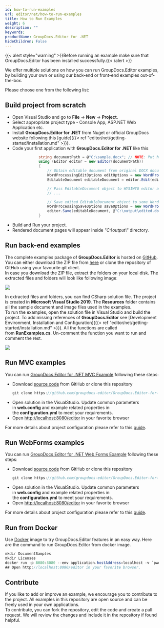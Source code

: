 ```yaml
---
id: how-to-run-examples
url: editor/net/how-to-run-examples
title: How to Run Examples
weight: 6
description: ""
keywords: 
productName: GroupDocs.Editor for .NET
hideChildren: False
---
```

{{< alert style="warning" >}}Before running an example make sure that GroupDocs.Editor has been installed successfully.{{< /alert >}}

We offer multiple solutions on how you can run GroupDocs.Editor examples, by building your own or using our back-end or front-end examples out-of-the-box.

Please choose one from the following list:


## Build project from scratch

*   Open Visual Studio and go to **File** -> **New** -> **Project**.
*   Select appropriate project type - Console App, ASP.NET Web Application etc.
*   Install **GroupDocs.Editor for .NET** from Nuget or official GroupDocs website following this [guide]({{< ref "editor/net/getting-started/installation.md" >}}).
*   Code your first application with **GroupDocs.Editor for .NET** like this    
    ```csharp
     			string documentPath = @"C:\sample.docx"; // NOTE: Put here actual path for your document
                using (Editor editor = new Editor(documentPath))
                {
                    // Obtain editable document from original DOCX document
                    WordProcessingEditOptions editOptions = new WordProcessingEditOptions();
                    EditableDocument editableDocument = editor.Edit(editOptions);
    
                    // Pass EditableDocument object to WYSIWYG editor and edit there...
                    // ...
    
                    // Save edited EditableDocument object to some WordProcessing format - DOC for example
                    WordProcessingSaveOptions saveOptions = new WordProcessingSaveOptions(Formats.WordProcessingFormats.Docx);
                    editor.Save(editableDocument, @"C:\output\edited.docx", saveOptions);
                }
    ```    
*   Build and Run your project. 
*   Rendered document pages will appear inside *"C:\\output\\"* directory.

## Run back-end examples

The complete examples package of **GroupDocs.Editor** is hosted on [GitHub](https://github.com/groupdocs-editor/GroupDocs.Editor-for-.NET). You can either download the ZIP file from [here](https://github.com/groupdocs-editor/GroupDocs.Editor-for-.NET/archive/master.zip) or clone the repository of GitHub using your favourite git client.  
In case you download the ZIP file, extract the folders on your local disk. The extracted files and folders will look like following image:

![](editor/net/images/how-to-run-examples.png)

In extracted files and folders, you can find CSharp solution file. The project is created in **Microsoft Visual Studio 2019**. The **Resources** folder contains all the sample document and image files used in the examples.  
To run the examples, open the solution file in Visual Studio and build the project. To add missing references of **GroupDocs.Editor** see [Development Environment, Installation and Configuration]({{< ref "editor/net/getting-started/installation.md" >}}). All the functions are called from **RunExamples.cs**.
Un-comment the function you want to run and comment the rest.

![](editor/net/images/how-to-run-examples_1.png)

## Run MVC examples

You can run [GroupDocs.Editor for .NET MVC Example](https://github.com/groupdocs-editor/GroupDocs.Editor-for-.NET-MVC) following these steps:

*   Download [source code](https://github.com/groupdocs-editor/GroupDocs.Editor-for-.NET-MVC/archive/master.zip) from GitHub or clone this repository    
    ```csharp
    git clone https://github.com/groupdocs-editor/GroupDocs.Editor-for-.NET-MVC
    ```    
*   Open solution in the VisualStudio. Update common parameters in **web.config** and example related properties in the **configuration.yml** to meet your requirements.
*   Open [http://localhost:8080/editor](http://localhost:8080/editor) in your favorite browser

For more details about project configuration please refer to this [guide](https://github.com/groupdocs-editor/GroupDocs.Editor-for-.NET-MVC#configuration).

## Run WebForms examples

You can run [GroupDocs.Editor for .NET Web.Forms Example](https://github.com/groupdocs-editor/GroupDocs.Editor-for-.NET-WebForms) following these steps:
*   Download [source code](https://github.com/groupdocs-editor/GroupDocs.Editor-for-.NET-WebForms/archive/master.zip) from GitHub or clone this repository    
    ```csharp
    git clone https://github.com/groupdocs-editor/GroupDocs.Editor-for-.NET-WebForms
    ```    
*   Open solution in the VisualStudio. Update common parameters in **web.config** and example related properties in the **configuration.yml** to meet your requirements.
*   Open [http://localhost:8080/editor](http://localhost:8080/editor) in your favorite browser

For more details about project configuration please refer to this [guide](https://github.com/groupdocs-editor/GroupDocs.Editor-for-.NET-WebForms#configuration).

## Run from Docker

Use [Docker](https://www.docker.com/) image to try GroupDocs.Editor features in an easy way. Here are the command to run GroupDocs.Editor from docker image.

```csharp
mkdir DocumentSamples
mkdir Licenses
docker run -p 8080:8080 --env application.hostAddress=localhost -v `pwd`/DocumentSamples:/home/groupdocs/app/DocumentSamples -v `pwd`/Licenses:/home/groupdocs/app/Licenses groupdocs/Editor
## Open http://localhost:8080/editor in your favorite browser.
```

## Contribute

If you like to add or improve an example, we encourage you to contribute to the project. All examples in this repository are open source and can be freely used in your own applications.  
To contribute, you can fork the repository, edit the code and create a pull request. We will review the changes and include it in the repository if found helpful.
